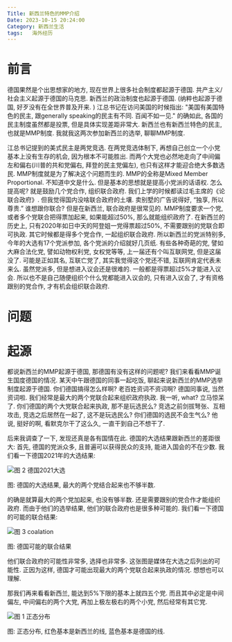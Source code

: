 ```yaml
---
Title: 新西兰特色的MMP介绍
Date: 2023-10-15 20:24:00
Category: 新西兰生活
tags:   海外经历
---
```


# 前言

德国果然是个出思想家的地方, 现在世界上很多社会制度都起源于德国. 共产主义/社会主义起源于德国的马克思. 新西兰的政治制度也起源于德国. (纳粹也起源于德国, 好歹没有在全世界普及开来. ) 江总书记在访问美国的时候指出: "美国有美国特色的民主, 跟generally speaking的民主有不同. 百闻不如一见." 的确如此, 各国的民主制度虽然都是投票, 但是具体实现差距非常大. 新西兰也有新西兰特色的民主, 也就是MMP制度. 我就我这两次参加新西兰的选举, 聊聊MMP制度. 

江总书记提到的美式民主是两党竞选. 在两党竞选体制下, 再想自己创立一个小党 基本上没有生存的机会, 因为根本不可能胜出. 而两个大党也必然地走向了中间偏左和偏右(川普的共和党偏右, 拜登的民主党偏左), 也只有这样才能迎合绝大多数选民. MMP制度就是为了解决这个问题而生的. MMP的全称是Mixed Member Proportional. 不知道中文是什么. 但是基本的思想就是提高小党派的话语权. 怎么提高呢? 就是鼓励几个党合作, 组织联合政府. 我们上学的时候都读过毛主席的《论联合政府》. 但我觉得国内没啥联合政府的土壤. 卖别墅的广告说得好, “独享, 所以尊贵.” 谁想跟你联合? 但是在新西兰, 联合政府是很常见的. MMP制度要求一个党, 或者多个党联合把得票加起来, 如果能超过50%, 那么就能组织政府了. 在新西兰的历史上, 只有2020年如日中天的阿登姐一党得票超过50%, 不需要跟别的党联合即可执政. 其它时候都是得多个党合作, 一起组织联合政府. 所以新西兰的党派特别多, 今年的大选有17个党派参加, 各个党派的介绍就好几页纸. 有些各种奇葩的党, 譬如大麻合法化党, 譬如动物权利党, 女权党等等, 上一届还有个叫互联网党, 但是这届没了. 可能是正如其名, 互联亡党了, 其实我觉得这个党还不错, 互联网肯定代表未来么. 虽然党派多, 但是想进入议会还是很难的. 一般都是得票超过5%才能进入议会. 所以也不是自己随便组织个什么党都能进入议会的, 只有进入议会了, 才有资格跟别的党合作, 才有机会组织联合政府.

# 问题



# 起源

都说新西兰的MMP起源于德国, 那德国有没有这样的问题呢? 我们来看看MMP诞生国度德国的情况. 某天中午跟德国的同事一起吃饭, 聊起来说新西兰的MMP选举制度起源于德国. 你们德国搞得怎么样啊? 老百姓资词不资词啊? 德国同事说, 当然资词啦. 我们经常是最大的两个党联合起来组织政府执政. 我一听, what? 立马惊呆了. 你们德国的两个大党联合起来执政, 那不是玩选民么? 竞选之前剑拔弩张、互相攻击, 竞选之后居然在一起了, 这不是玩选民么? 你们德国的选民不会生气么? 他说, 挺好的啊, 看默克尔干了这么久, 一直干到自己不想干了.

后来我调查了一下, 发现还真是各有国情在此. 德国的大选结果跟新西兰的差距很大: 首先, 德国的党派众多, 且普遍可以获得民众的支持, 能进入国会的不在少数. 我们看一下德国2021年的大选结果:

![图 2 德国2021大选](/uploads/2023/mmp-german.png)

图: 德国的大选结果, 最大的两个党结合起来也不够半数.

的确是就算最大的两个党加起来, 也没有够半数. 还是需要跟别的党合作才能组织政府. 而由于他们的选举结果, 他们的联合政府也是很多种可能的. 我们看一下德国的可能的联合结果:

![图 3 coalation](/uploads/2023/mmp-possibilities.png)

图: 德国可能的联合结果

他们联合政府的可能性非常多, 选择也非常多. 这张图是媒体在大选之后列出的可能性. 正因为这样, 德国才可能出现最大的两个党联合起来执政的情况. 想想也可以理解. 

那我们再来看看新西兰, 能达到5%下限的基本上就四五个党. 而且其中必定是中间偏左, 中间偏右的两个大党, 再加上极左极右的两个小党, 然后经常有其它党. 



![图 1 正态分布](/uploads/2023/mmp-normal.png)

图: 正态分布, 红色基本是新西兰的线, 蓝色基本是德国的线. 




